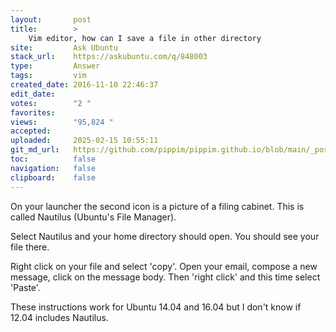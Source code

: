 ```yaml
---
layout:       post
title:        >
    Vim editor, how can I save a file in other directory
site:         Ask Ubuntu
stack_url:    https://askubuntu.com/q/848003
type:         Answer
tags:         vim
created_date: 2016-11-10 22:46:37
edit_date:    
votes:        "2 "
favorites:    
views:        "95,824 "
accepted:     
uploaded:     2025-02-15 10:55:11
git_md_url:   https://github.com/pippim/pippim.github.io/blob/main/_posts/2016/2016-11-10-Vim-editor_-how-can-I-save-a-file-in-other-directory.md
toc:          false
navigation:   false
clipboard:    false
---
```


On your launcher the second icon is a picture of a filing cabinet. This is called Nautilus (Ubuntu's File Manager).

Select Nautilus and your home directory should open. You should see your file there.

Right click on your file and select 'copy'. Open your email, compose a new message, click on the message body. Then 'right click' and this time select 'Paste'.

These instructions work for Ubuntu 14.04 and 16.04 but I don't know if 12.04 includes Nautilus.
